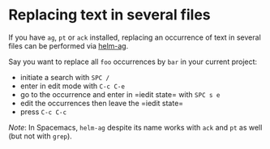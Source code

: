 # Replacing text in several files

If you have `ag`, `pt` or `ack` installed, replacing an occurrence of text in
several files can be performed via [helm-ag](https://github.com/syohex/emacs-helm-ag).

Say you want to replace all `foo` occurrences by `bar` in your current
project:
  - initiate a search with `SPC /`
  - enter in edit mode with `C-c C-e`
  - go to the occurrence and enter in =iedit state= with `SPC s e`
  - edit the occurrences then leave the =iedit state=
  - press `C-c C-c`

*Note*: In Spacemacs, `helm-ag` despite its name works with `ack` and `pt` as
well (but not with `grep`).

